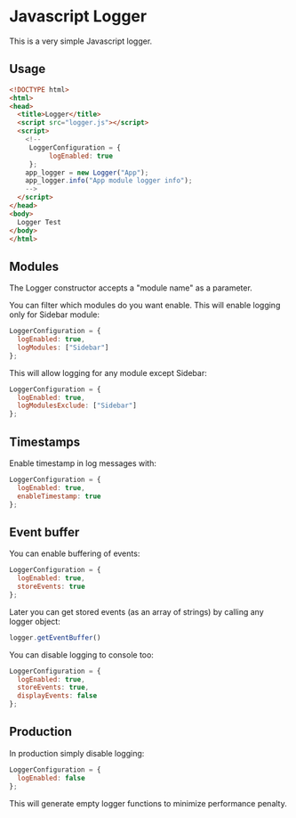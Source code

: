 Javascript Logger
=================

This is a very simple Javascript logger.

Usage
-----

```html
<!DOCTYPE html>
<html>
<head>
  <title>Logger</title>
  <script src="logger.js"></script>
  <script>
    <!--
     LoggerConfiguration = {
          logEnabled: true
     };
    app_logger = new Logger("App");
    app_logger.info("App module logger info");
    -->
  </script>
</head>
<body>
  Logger Test
</body>
</html>
```

Modules
-------

The Logger constructor accepts a "module name" as a parameter.

You can filter which modules do you want enable. This will enable logging only for Sidebar module:

```javascript
LoggerConfiguration = {
  logEnabled: true,
  logModules: ["Sidebar"]
};
```

This will allow logging for any module except Sidebar:

```javascript
LoggerConfiguration = {
  logEnabled: true,
  logModulesExclude: ["Sidebar"]
};
```

Timestamps
----------

Enable timestamp in log messages with:

```javascript
LoggerConfiguration = {
  logEnabled: true,
  enableTimestamp: true
};
```

Event buffer
------------

You can enable buffering of events:

```javascript
LoggerConfiguration = {
  logEnabled: true,
  storeEvents: true
};
```

Later you can get stored events (as an array of strings) by calling any logger object:

```javascript
logger.getEventBuffer()
```

You can disable logging to console too:

```javascript
LoggerConfiguration = {
  logEnabled: true,
  storeEvents: true,
  displayEvents: false
};
```



Production
----------

In production simply disable logging:

```javascript
LoggerConfiguration = {
  logEnabled: false
};
```
This will generate empty logger functions to minimize performance penalty.
